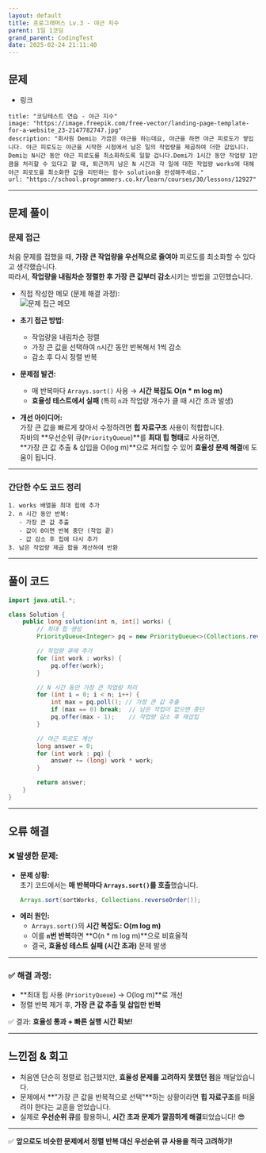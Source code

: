 ```yaml
---
layout: default
title: 프로그래머스 Lv.3 - 야근 지수
parent: 1일 1코딩
grand_parent: CodingTest
date: 2025-02-24 21:11:40
---
```


## 문제
- 링크  
```embed
title: "코딩테스트 연습 - 야근 지수"
image: "https://image.freepik.com/free-vector/landing-page-template-for-a-website_23-2147782747.jpg"
description: "회사원 Demi는 가끔은 야근을 하는데요, 야근을 하면 야근 피로도가 쌓입니다. 야근 피로도는 야근을 시작한 시점에서 남은 일의 작업량을 제곱하여 더한 값입니다. Demi는 N시간 동안 야근 피로도를 최소화하도록 일할 겁니다.Demi가 1시간 동안 작업량 1만큼을 처리할 수 있다고 할 때, 퇴근까지 남은 N 시간과 각 일에 대한 작업량 works에 대해 야근 피로도를 최소화한 값을 리턴하는 함수 solution을 완성해주세요."
url: "https://school.programmers.co.kr/learn/courses/30/lessons/12927"
```

---

## 문제 풀이

### 문제 접근
처음 문제를 접했을 때, **가장 큰 작업량을 우선적으로 줄여야** 피로도를 최소화할 수 있다고 생각했습니다.   
따라서, **작업량을 내림차순 정렬한 후 가장 큰 값부터 감소**시키는 방법을 고민했습니다.

- 직접 작성한 메모 (문제 해결 과정):  
  ![문제 접근 메모](https://i.imgur.com/0yDqzIH.jpg)  

- **초기 접근 방법:**  
  - 작업량을 내림차순 정렬  
  - 가장 큰 값을 선택하여 `n`시간 동안 반복해서 1씩 감소  
  - 감소 후 다시 정렬 반복  

- **문제점 발견:**  
  - 매 반복마다 `Arrays.sort()` 사용 → **시간 복잡도 O(n * m log m)**  
  - **효율성 테스트에서 실패** (특히 `n`과 작업량 개수가 클 때 시간 초과 발생)  

- **개선 아이디어:**  
  가장 큰 값을 빠르게 찾아서 수정하려면 **힙 자료구조** 사용이 적합합니다.  
  자바의 **우선순위 큐(`PriorityQueue`)**를 **최대 힙 형태**로 사용하면,  
  **가장 큰 값 추출 & 삽입을 O(log m)**으로 처리할 수 있어 **효율성 문제 해결**에 도움이 됩니다.

---

### 간단한 수도 코드 정리
```pseudocode
1. works 배열을 최대 힙에 추가
2. n 시간 동안 반복:
   - 가장 큰 값 추출
   - 값이 0이면 반복 중단 (작업 끝)
   - 값 감소 후 힙에 다시 추가
3. 남은 작업량 제곱 합을 계산하여 반환
```

---

## 풀이 코드
```java
import java.util.*;

class Solution {
    public long solution(int n, int[] works) {
        // 최대 힙 생성
        PriorityQueue<Integer> pq = new PriorityQueue<>(Collections.reverseOrder());

        // 작업량 큐에 추가
        for (int work : works) {
            pq.offer(work);
        }

        // N 시간 동안 가장 큰 작업량 처리
        for (int i = 0; i < n; i++) {
            int max = pq.poll(); // 가장 큰 값 추출
            if (max == 0) break;  // 남은 작업이 없으면 중단
            pq.offer(max - 1);    // 작업량 감소 후 재삽입
        }

        // 야근 피로도 계산
        long answer = 0;
        for (int work : pq) {
            answer += (long) work * work;
        }

        return answer;
    }
}
```

---

## 오류 해결

### ❌ 발생한 문제:  
- **문제 상황:**  
  초기 코드에서는 **매 반복마다 `Arrays.sort()`를 호출**했습니다.  
  ```java
  Arrays.sort(sortWorks, Collections.reverseOrder());
  ```
- **에러 원인:**  
  - `Arrays.sort()`의 **시간 복잡도: O(m log m)**  
  - 이를 **`n`번 반복**하면 **O(n * m log m)**으로 비효율적  
  - 결국, **효율성 테스트 실패 (시간 초과)** 문제 발생  

---

### ✅ 해결 과정:  
- **최대 힙 사용 (`PriorityQueue`) → O(log m)**로 개선  
- 정렬 반복 제거 후, **가장 큰 값 추출 및 삽입만 반복**  

✅ 결과: **효율성 통과 + 빠른 실행 시간 확보!**  

---

## 느낀점 & 회고
- 처음엔 단순히 정렬로 접근했지만, **효율성 문제를 고려하지 못했던 점**을 깨달았습니다.  
- 문제에서 **"가장 큰 값을 반복적으로 선택"**하는 상황이라면 **힙 자료구조**를 떠올려야 한다는 교훈을 얻었습니다.  
- 실제로 **우선순위 큐**를 활용하니, **시간 초과 문제가 깔끔하게 해결**되었습니다! 😎  

---

✅ **앞으로도 비슷한 문제에서 정렬 반복 대신 우선순위 큐 사용을 적극 고려하기!**  
